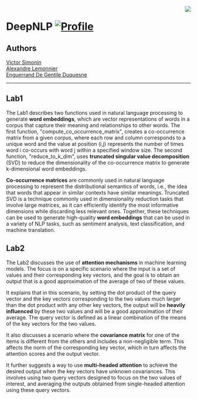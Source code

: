 <img align="right" src="https://visitor-badge.laobi.icu/badge?page_id=bictole.DeepNLP&right_color=red">

# DeepNLP [![Profile][title-img]][profile]

[title-img]:https://img.shields.io/badge/-SCIA--PRIME-red
[profile]:https://github.com/Pypearl

## Authors

[Victor Simonin](https://github.com/Bictole)\
[Alexandre Lemonnier](https://github.com/Alex-Leme)\
[Enguerrand De Gentile Duquesne](https://github.com/Engdomorphisme)

---

## Lab1

The Lab1 describes two functions used in natural language processing to generate **word embeddings**, which are vector representations of words in a corpus that capture their meaning and relationships to other words. The first function, "compute_co_occurrence_matrix", creates a co-occurrence matrix from a given corpus, where each row and column corresponds to a unique word and the value at position (i,j) represents the number of times word i co-occurs with word j within a specified window size. The second function, "reduce_to_k_dim", uses **truncated singular value decomposition** (SVD) to reduce the dimensionality of the co-occurrence matrix to generate k-dimensional word embeddings.

**Co-occurrence matrices** are commonly used in natural language processing to represent the distributional semantics of words, i.e., the idea that words that appear in similar contexts have similar meanings. Truncated SVD is a technique commonly used in dimensionality reduction tasks that involve large matrices, as it can efficiently identify the most informative dimensions while discarding less relevant ones. Together, these techniques can be used to generate high-quality **word embeddings** that can be used in a variety of NLP tasks, such as sentiment analysis, text classification, and machine translation.

## Lab2 

The Lab2 discusses the use of **attention mechanisms** in machine learning models. The focus is on a specific scenario where the input is a set of values and their corresponding key vectors, and the goal is to obtain an output that is a good approximation of the average of two of these values.

It explains that in this scenario, by setting the dot product of the query vector and the key vectors corresponding to the two values much larger than the dot product with any other key vectors, the output will be **heavily influenced** by these two values and will be a good approximation of their average. The query vector is defined as a linear combination of the means of the key vectors for the two values.

It also discusses a scenario where the **covariance matrix** for one of the items is different from the others and includes a non-negligible term. This affects the norm of the corresponding key vector, which in turn affects the attention scores and the output vector.

It further suggests a way to use **multi-headed attention** to achieve the desired output when the key vectors have unknown covariances. This involves using two query vectors designed to focus on the two values of interest, and averaging the outputs obtained from single-headed attention using these query vectors.
